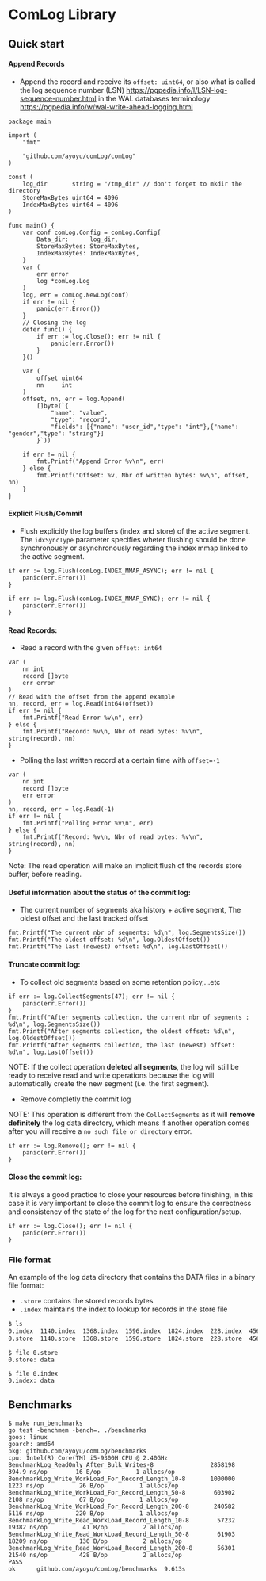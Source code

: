 # ComLog Library

## Quick start

#### Append Records

- Append the record and receive its `offset: uint64`, or also what is called the log sequence number (LSN) https://pgpedia.info/l/LSN-log-sequence-number.html in the WAL databases terminology https://pgpedia.info/w/wal-write-ahead-logging.html

```golang
package main

import (
	"fmt"

	"github.com/ayoyu/comLog/comLog"
)

const (
	log_dir       string = "/tmp_dir" // don't forget to mkdir the directory
	StoreMaxBytes uint64 = 4096
	IndexMaxBytes uint64 = 4096
)

func main() {
	var conf comLog.Config = comLog.Config{
		Data_dir:      log_dir,
		StoreMaxBytes: StoreMaxBytes,
		IndexMaxBytes: IndexMaxBytes,
	}
	var (
		err error
		log *comLog.Log
	)
	log, err = comLog.NewLog(conf)
	if err != nil {
		panic(err.Error())
	}
	// Closing the log
	defer func() {
		if err := log.Close(); err != nil {
			panic(err.Error())
		}
	}()

	var (
		offset uint64
		nn     int
	)
	offset, nn, err = log.Append(
		[]byte(`{
			"name": "value",
			"type": "record",
			"fields": [{"name": "user_id","type": "int"},{"name": "gender","type": "string"}]
		}`))

	if err != nil {
		fmt.Printf("Append Error %v\n", err)
	} else {
		fmt.Printf("Offset: %v, Nbr of written bytes: %v\n", offset, nn)
	}
}
```

#### Explicit Flush/Commit

- Flush explicitly the log buffers (index and store) of the active segment. The `idxSyncType` parameter specifies wheter flushing should be done synchronously or asynchronously regarding the index mmap linked to the active segment.

```golang
if err := log.Flush(comLog.INDEX_MMAP_ASYNC); err != nil {
	panic(err.Error())
}
```

```golang
if err := log.Flush(comLog.INDEX_MMAP_SYNC); err != nil {
	panic(err.Error())
}
```

#### Read Records:

- Read a record with the given `offset: int64`

```golang
var (
	nn int
	record []byte
	err error
)
// Read with the offset from the append example
nn, record, err = log.Read(int64(offset))
if err != nil {
	fmt.Printf("Read Error %v\n", err)
} else {
	fmt.Printf("Record: %v\n, Nbr of read bytes: %v\n", string(record), nn)
}
```

- Polling the last written record at a certain time with `offset=-1`

```golang
var (
	nn int
	record []byte
	err error
)
nn, record, err = log.Read(-1)
if err != nil {
	fmt.Printf("Polling Error %v\n", err)
} else {
	fmt.Printf("Record: %v\n, Nbr of read bytes: %v\n", string(record), nn)
}
```

Note: The read operation will make an implicit flush of the records store buffer, before reading.

#### Useful information about the status of the commit log:

- The current number of segments aka history + active segment, The oldest offset and the last tracked offset

```golang
fmt.Printf("The current nbr of segments: %d\n", log.SegmentsSize())
fmt.Printf("The oldest offset: %d\n", log.OldestOffset())
fmt.Printf("The last (newest) offset: %d\n", log.LastOffset())
```

#### Truncate commit log:

- To collect old segments based on some retention policy,...etc

```golang
if err := log.CollectSegments(47); err != nil {
	panic(err.Error())
}
fmt.Printf("After segments collection, the current nbr of segments : %d\n", log.SegmentsSize())
fmt.Printf("After segments collection, the oldest offset: %d\n", log.OldestOffset())
fmt.Printf("After segments collection, the last (newest) offset: %d\n", log.LastOffset())
```

NOTE: If the collect operation **deleted all segments**, the log will still be ready to receive read and write operations because the log will automatically create the new segment (i.e. the first segment).

- Remove completly the commit log

NOTE: This operation is different from the `CollectSegments` as it will **remove definitely** the log data directory, which means if another operation comes after you will receive a `no such file or directory` error.

```golang
if err := log.Remove(); err != nil {
	panic(err.Error())
}
```

#### Close the commit log:

It is always a good practice to close your resources before finishing, in this case it is very important to close the commit log to ensure the correctness and consistency of the state of the log for the next configuration/setup.

```golang
if err := log.Close(); err != nil {
	panic(err.Error())
}
```

### File format

An example of the log data directory that contains the DATA files in a binary file format:

- `.store` contains the stored records bytes
- `.index` maintains the index to lookup for records in the store file

```bash
$ ls
0.index  1140.index  1368.index  1596.index  1824.index  228.index  456.index  684.index  912.index
0.store  1140.store  1368.store  1596.store  1824.store  228.store  456.store  684.store  912.store
```

```
$ file 0.store
0.store: data

$ file 0.index
0.index: data
```

## Benchmarks

```Shell
$ make run_benchmarks
go test -benchmem -bench=. ./benchmarks
goos: linux
goarch: amd64
pkg: github.com/ayoyu/comLog/benchmarks
cpu: Intel(R) Core(TM) i5-9300H CPU @ 2.40GHz
BenchmarkLog_ReadOnly_After_Bulk_Writes-8              	 2858198	       394.9 ns/op	      16 B/op	       1 allocs/op
BenchmarkLog_Write_WorkLoad_For_Record_Length_10-8     	 1000000	      1223 ns/op	      26 B/op	       1 allocs/op
BenchmarkLog_Write_WorkLoad_For_Record_Length_50-8     	  603902	      2108 ns/op	      67 B/op	       1 allocs/op
BenchmarkLog_Write_WorkLoad_For_Record_Length_200-8    	  240582	      5116 ns/op	     220 B/op	       1 allocs/op
BenchmarkLog_Write_Read_WorkLoad_Record_Length_10-8    	   57232	     19382 ns/op	      41 B/op	       2 allocs/op
BenchmarkLog_Write_Read_WorkLoad_Record_Length_50-8    	   61903	     18209 ns/op	     130 B/op	       2 allocs/op
BenchmarkLog_Write_Read_WorkLoad_Record_Length_200-8   	   56301	     21540 ns/op	     428 B/op	       2 allocs/op
PASS
ok  	github.com/ayoyu/comLog/benchmarks	9.613s

```
